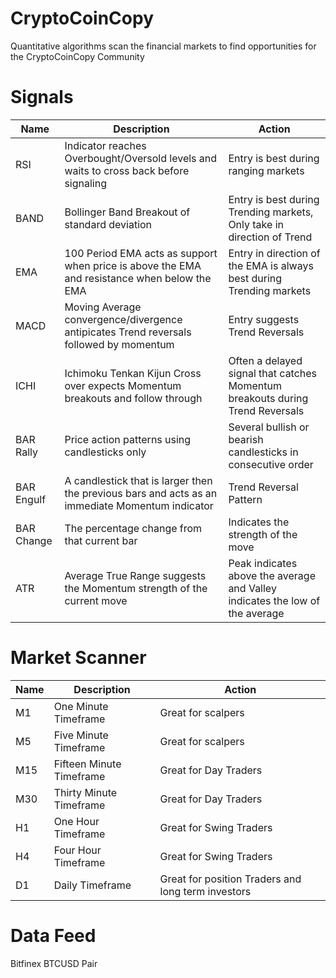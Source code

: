 # CryptoCoinCopy
Quantitative algorithms  scan the financial markets to find opportunities for the CryptoCoinCopy Community  

# Signals
| Name | Description| Action|
|----------- | ----------| -----------|
| RSI | Indicator reaches Overbought/Oversold levels and waits to cross back before signaling | Entry is best during ranging markets |
| BAND| Bollinger Band Breakout of standard deviation | Entry is best during Trending markets, Only take in direction of Trend|
| EMA | 100 Period EMA acts as support when price is above the EMA and resistance when below the EMA | Entry in direction of the EMA is always best during Trending markets|
|MACD| Moving Average convergence/divergence antipicates Trend reversals followed by momentum | Entry suggests Trend Reversals |
|ICHI | Ichimoku Tenkan Kijun Cross over expects Momentum breakouts and follow through | Often a delayed signal that catches Momentum breakouts during Trend Reversals |
| BAR Rally | Price action patterns using candlesticks only | Several bullish or bearish candlesticks in consecutive order|
| BAR Engulf | A candlestick that is larger then the previous bars and acts as an immediate Momentum indicator | Trend Reversal Pattern|
|BAR Change | The percentage change from that current bar | Indicates the strength of the move|
|ATR | Average True Range suggests the Momentum strength of the current move | Peak indicates above the average and Valley indicates the low of the average |

# Market Scanner
| Name | Description| Action|
|----------- | ----------| -----------|
|M1 | One Minute Timeframe | Great for scalpers |
|M5 | Five Minute Timeframe | Great for scalpers |
|M15 | Fifteen Minute Timeframe | Great for Day Traders |
|M30 | Thirty Minute Timeframe | Great for Day Traders |
|H1| One Hour Timeframe | Great for Swing Traders |
|H4 | Four Hour Timeframe | Great for Swing Traders |
|D1 | Daily Timeframe | Great for position Traders and long term investors|

# Data Feed
Bitfinex BTCUSD Pair
